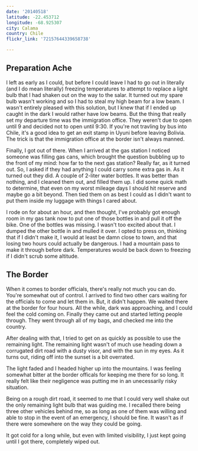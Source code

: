 ```yaml
---
date: '20140518'
latitude: -22.453712
longitude: -68.925307
city: Calama
country: Chile
flickr_link: '72157644339658738'

---
```


## Preparation Ache

I left as early as I could, but before I could leave I had to go out in literally (and I do mean literally) freezing temperatures to attempt to replace a light bulb that I had shaken out on the way to the salar. It turned out my spare bulb wasn't working and so I had to steal my high beam for a low beam. I wasn't entirely pleased with this solution, but I knew that if I ended up caught in the dark I would rather have low beams. But the thing that really set my departure time was the immigration office. They weren't due to open until 9 and decided not to open until 9:30. If you're not travling by bus into Chile, it's a good idea to get an exit stamp in Uyuni before leaving Bolivia. The trick is that the immigration office at the border isn't always manned.

Finally, I got out of there. When I arrived at the gas station I noticed someone was filling gas cans, which brought the question bubbling up to the front of my mind: how far to the next gas station? Really far, as it turned out. So, I asked if they had anything I could carry some extra gas in. As it turned out they did. A couple of 2-liter water bottles. It was better than nothing, and I cleaned them out, and filled them up. I did some quick math to determine, that even on my worst mileage days I should hit reserve and maybe go a bit beyond. Then tied them on as best I could as I didn't want to put them inside my luggage with things I cared about. 

I rode on for about an hour, and then thought, I've probably got enough room in my gas tank now to put one of those bottles in and pull it off the bike. One of the bottles was missing. I wasn't too excited about that. I dumped the other bottle in and mulled it over. I opted to press on, thinking that if I didn't make it, I would at least be damn close to town, and that losing two hours could actually be dangerous. I had a mountain pass to make it through before dark. Temperatures would be back down to freezing if I didn't scrub some altitude.

## The Border

When it comes to border officials, there's really not much you can do. You're somewhat out of control. I arrived to find two other cars waiting for the officials to come and let them in. But, it didn't happen. We waited there at the border for four hours. All the while, dark was approaching, and I could feel the cold coming on. Finally they came out and started letting people through. They went through all of my bags, and checked me into the country. 

After dealing with that, I tried to get on as quickly as possible to use the remaining light. The remaining light wasn't of much use heading down a corrugated dirt road with a dusty visor, and with the sun in my eyes. As it turns out, riding off into the sunset is a bit overrated. 

The light faded and I headed higher up into the mountains. I was feeling somewhat bitter at the border officals for keeping me there for so long. It really felt like their negligence was putting me in an unecessarily risky situation. 

Being on a rough dirt road, it seemed to me that I could very well shake out the only remaining light bulb that was guiding me. I recalled there being three other vehicles behind me, so as long as one of them was willing and able to stop in the event of an emergency, I should be fine. It wasn't as if there were somewhere on the way they could be going. 

It got cold for a long while, but even with limited visibility, I just kept going until I got there, completely wiped out.
